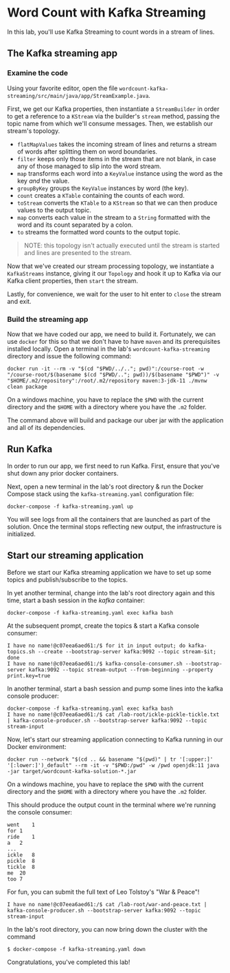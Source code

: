 # Word Count with Kafka Streaming

In this lab, you'll use Kafka Streaming to count words in a stream of lines.

## The Kafka streaming app

### Examine the code

Using your favorite editor, open the file `wordcount-kafka-streaming/src/main/java/app/StreamExample.java`.

First, we get our Kafka properties, then instantiate a `StreamBuilder` in order to get a reference to a `KStream` via
the builder's `stream` method, passing the topic name from which we'll consume messages. Then, we establish our stream's
topology.

* `flatMapValues` takes the incoming stream of lines and returns a stream of words after splitting them on word
  boundaries.
* `filter` keeps only those items in the stream that are not blank, in case any of those managed to slip into the word
  stream.
* `map` transforms each word into a `KeyValue` instance using the word as the key _and_ the value.
* `groupByKey` groups the `KeyValue` instances by word (the key).
* `count` creates a `KTable` containing the counts of each word.
* `toStream` converts the `KTable` to a `KStream` so that we can then produce values to the output topic.
* `map` converts each value in the stream to a `String` formatted with the word and its count separated by a colon.
* `to` streams the formatted word counts to the output topic.

> NOTE: this topology isn't actually executed until the stream is started and lines are presented to the stream.

Now that we've created our stream processing topology, we instantiate a `KafkaStreams` instance, giving it
our `Topology` and hook it up to Kafka via our Kafka client properties, then `start` the stream.

Lastly, for convenience, we wait for the user to hit enter to `close` the stream and exit.

### Build the streaming app

Now that we have coded our app, we need to build it. Fortunately, we can use `docker` for this so that we don't have to
have `maven` and its prerequisites installed locally. Open a terminal in the lab's `wordcount-kafka-streaming` directory and issue
the following command:

```shell
docker run -it --rm -v "$(cd "$PWD/../.."; pwd)":/course-root -w "/course-root/$(basename $(cd "$PWD/.."; pwd))/$(basename "$PWD")" -v "$HOME/.m2/repository":/root/.m2/repository maven:3-jdk-11 ./mvnw clean package
```

On a windows machine, you have to replace the `$PWD` with the current directory and the `$HOME` with a directory where you have the `.m2` folder.

The command above will build and package our uber jar with the application and all of its dependencies.

## Run Kafka

In order to run our app, we first need to run Kafka. First, ensure that you've shut down any prior docker containers.

Next, open a new terminal in the lab's root directory & run the Docker Compose stack using the `kafka-streaming.yaml`
configuration file:

```shell
docker-compose -f kafka-streaming.yaml up
```

You will see logs from all the containers that are launched as part of the solution. Once the terminal stops reflecting
new output, the infrastructure is initialized.

## Start our streaming application


Before we start our Kafka streaming application we have to set up some topics and publish/subscribe to the topics.

In yet another terminal, change into the lab's root directory again and this time, start a bash session in the _kafka_
container:

```shell
docker-compose -f kafka-streaming.yaml exec kafka bash
```

At the subsequent prompt, create the topics & start a Kafka console consumer:

```shell
I have no name!@c07eea6aed61:/$ for it in input output; do kafka-topics.sh --create --bootstrap-server kafka:9092 --topic stream-$it; done
I have no name!@c07eea6aed61:/$ kafka-console-consumer.sh --bootstrap-server kafka:9092 --topic stream-output --from-beginning --property print.key=true
```

In another terminal, start a bash session and pump some lines into the kafka console producer:

```shell
docker-compose -f kafka-streaming.yaml exec kafka bash
I have no name!@c07eea6aed61:/$ cat /lab-root/ickle-pickle-tickle.txt | kafka-console-producer.sh --bootstrap-server kafka:9092 --topic stream-input
```

Now, let's start our streaming application connecting to Kafka running in our Docker environment:

```shell
docker run --network "$(cd .. && basename "$(pwd)" | tr '[:upper:]' '[:lower:]')_default" --rm -it -v "$PWD:/pwd" -w /pwd openjdk:11 java -jar target/wordcount-kafka-solution-*.jar
```

On a windows machine, you have to replace the `$PWD` with the current directory and the `$HOME` with a directory where you have the `.m2` folder.


This should produce the output count in the terminal where we're running the console consumer:

```shell
went	1
for	1
ride	1
a	2
...
ickle	8
pickle	8
tickle	8
me	20
too	7
```

For fun, you can submit the full text of Leo Tolstoy's "War & Peace"!

```shell
I have no name!@c07eea6aed61:/$ cat /lab-root/war-and-peace.txt | kafka-console-producer.sh --bootstrap-server kafka:9092 --topic stream-input
```

In the lab's root directory, you can now bring down the cluster with the command

```shell
$ docker-compose -f kafka-streaming.yaml down
```

Congratulations, you've completed this lab!
